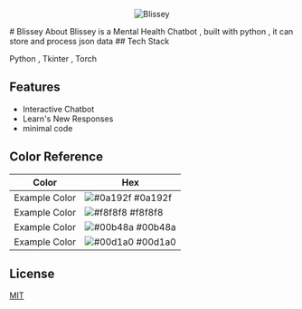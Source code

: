 <center>
 
 ![Blissey](https://www.pngplay.com/wp-content/uploads/10/Blissey-Pokemon-PNG-Photo-Image.png)
  
</center>
# Blissey
About
Blissey is a Mental Health Chatbot , built with python , it can store and process json data
## Tech Stack

Python , Tkinter , Torch


## Features

 
- Interactive Chatbot
- Learn's New Responses
- minimal code

## Color Reference

| Color             | Hex                                                                |
| ----------------- | ------------------------------------------------------------------ |
| Example Color | ![#0a192f](https://via.placeholder.com/10/0a192f?text=+) #0a192f |
| Example Color | ![#f8f8f8](https://via.placeholder.com/10/f8f8f8?text=+) #f8f8f8 |
| Example Color | ![#00b48a](https://via.placeholder.com/10/00b48a?text=+) #00b48a |
| Example Color | ![#00d1a0](https://via.placeholder.com/10/00b48a?text=+) #00d1a0 |


## License

[MIT](https://choosealicense.com/licenses/mit/)


